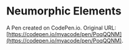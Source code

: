# Neumorphic Elements

A Pen created on CodePen.io. Original URL: [https://codepen.io/myacode/pen/PoqQQNM](https://codepen.io/myacode/pen/PoqQQNM).


